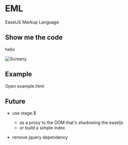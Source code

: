 EML
===

EaselJS Markup Language


Show me the code
----------------

  <stage id="stage" width="960" height="400">
    <circle id="c1" x=10 y=10 fill=green></circle>
    <circle id="c2" x=50 y=50 radius=10 fill=black></circle>
    <text x=100 y=100 color=red scaleX=2>hello</text>
  </stage>


  <script>
    var stage = EML( '#stage' )
    stage.update()
  </script>


![Screeny](http://d.pr/i/UhAE "Screeny")


Example
-------

Open example.html

Future
------

* use stage.$ 
  * as a proxy to the DOM that's shadowing the easeljs
  * or build a simple index

* remove jquery dependency